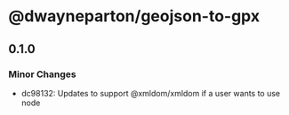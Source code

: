 # @dwayneparton/geojson-to-gpx

## 0.1.0

### Minor Changes

- dc98132: Updates to support @xmldom/xmldom if a user wants to use node
